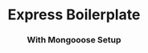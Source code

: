<h1 style="text-align:center">Express Boilerplate</h1>
<h3 style="text-align:center">With Mongooose Setup</h3>
